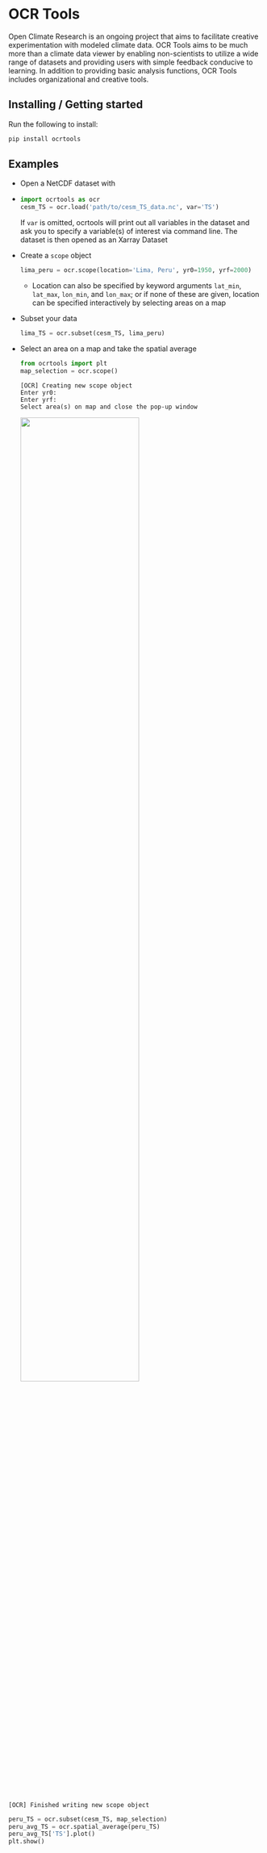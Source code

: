 # OCR Tools
Open Climate Research is an ongoing project that aims to facilitate creative experimentation with modeled climate data. OCR Tools aims to be much more than a climate data viewer by enabling non-scientists to utilize a wide range of datasets and providing users with simple feedback conducive to learning. In addition to providing basic analysis functions, OCR Tools includes organizational and creative tools.

## Installing / Getting started

Run the following to install:
```python
pip install ocrtools
```

## Examples

- Open a NetCDF dataset with 

- ``` python
  import ocrtools as ocr
  cesm_TS = ocr.load('path/to/cesm_TS_data.nc', var='TS')
  ```

  If `var` is omitted, ocrtools will print out all variables in the dataset and ask you to specify a variable(s) of interest via command line. The dataset is then opened as an Xarray Dataset

- Create a `scope` object

  ``` python
  lima_peru = ocr.scope(location='Lima, Peru', yr0=1950, yrf=2000)
  ```

  * Location can also be specified by keyword arguments `lat_min`, `lat_max`, `lon_min`, and `lon_max`; or if none of these are given, location can be specified interactively by selecting areas on a map

- Subset your data

  ```python
  lima_TS = ocr.subset(cesm_TS, lima_peru)
  ```

- Select an area on a map and take the spatial average

  ```python
  from ocrtools import plt
  map_selection = ocr.scope()
  ```

  ```shell
  [OCR] Creating new scope object
  Enter yr0: 
  Enter yrf: 
  Select area(s) on map and close the pop-up window
  ```
  <img src="http://andreschang.com/unlinked/tk_selector_screenshot.png" width=70%/>

```shell
[OCR] Finished writing new scope object
```

```python
peru_TS = ocr.subset(cesm_TS, map_selection)
peru_avg_TS = ocr.spatial_average(peru_TS)
peru_avg_TS['TS'].plot()
plt.show()
```

